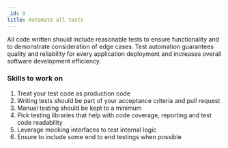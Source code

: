 ```yaml
---
_id: 9
title: Automate all tests
---
```


All code written should include reasonable tests to ensure functionality and to demonstrate consideration of edge cases. Test automation guarantees quality and reliability for every application deployment and increases overall software development efficiency.

### Skills to work on

1. Treat your test code as production code
1. Writing tests should be part of your acceptance criteria and pull request
1. Manual testing should be kept to a minimum
1. Pick testing libraries that help with code coverage, reporting and test code readability 
1. Leverage mocking interfaces to test internal logic
1. Ensure to include some end to end testings when possible


